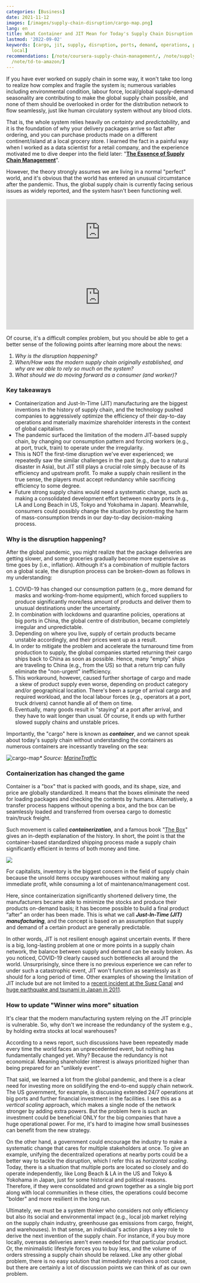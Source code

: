 ```yaml
---
categories: [Business]
date: 2021-11-12
images: [/images/supply-chain-disruption/cargo-map.png]
lang: en
title: What Container and JIT Mean for Today's Supply Chain Disruption
lastmod: '2022-09-02'
keywords: [cargo, jit, supply, disruption, ports, demand, operations, port, china,
  local]
recommendations: [/note/coursera-supply-chain-management/, /note/supply-chain-analytics/,
  /note/td-to-amazon/]
---
```

 
If you have ever worked on supply chain in some way, it won't take too long to realize how complex and fragile the system is; numerous variables including environmental condition, labour force, local/global supply-demand seasonality are contributing to make the global supply chain possible, and none of them should be overlooked in order for the distribution network to flow seamlessly, just like human circulatory system without any blood clots.
 
That is, the whole system relies heavily on *certainty* and *predictability*, and it is the foundation of why your delivery packages arrive so fast after ordering, and you can purchase products made on a different continent/island at a local grocery store. I learned the fact in a painful way when I worked as a data scientist for a retail company, and the experience motivated me to dive deeper into the field later: "[**The Essence of Supply Chain Management**](/note/coursera-supply-chain-management/)".
 
However, the theory strongly assumes we are living in a normal "perfect" world, and it's obvious that the world has entered an unusual circumstance after the pandemic. Thus, the global supply chain is currently facing serious issues as widely reported, and the system hasn't been functioning well.
 
<iframe allow="autoplay *; encrypted-media *; fullscreen *" frameborder="0" height="175" style="width:100%;max-width:660px;overflow:hidden;background:transparent;" sandbox="allow-forms allow-popups allow-same-origin allow-scripts allow-storage-access-by-user-activation allow-top-navigation-by-user-activation" src="https://embed.podcasts.apple.com/us/podcast/americas-broken-supply-chain/id1444873564?i=1000539107181"></iframe>
 
<iframe allow="autoplay *; encrypted-media *; fullscreen *" frameborder="0" height="175" style="width:100%;max-width:660px;overflow:hidden;background:transparent;" sandbox="allow-forms allow-popups allow-same-origin allow-scripts allow-storage-access-by-user-activation allow-top-navigation-by-user-activation" src="https://embed.podcasts.apple.com/us/podcast/the-great-supply-chain-disruption/id1200361736?i=1000538674354"></iframe>
 
Of course, it's a difficult complex problem, but you should be able to get a better sense of the following points after learning more about the news:
 
1. *Why is the disruption happening?*
2. *When/How was the modern supply chain originally established, and why are we able to rely so much on the system?*
3. *What should we do moving forward as a consumer (and worker)?*
 
### Key takeaways
 
- Containerization and Just-In-Time (JIT) manufacturing are the biggest inventions in the history of supply chain, and the technology pushed companies to aggressively optimize the efficiency of their day-to-day operations and materially maximize shareholder interests in the context of global capitalism.
- The pandemic surfaced the limitation of the modern JIT-based supply chain, by changing our consumption pattern and forcing workers (e.g., at port, truck, train) to operate under the irregularity.
- This is NOT the first-time disruption we've ever experienced; we repeatedly saw the similar challenges in the past (e.g., due to a natural disaster in Asia), but JIT still plays a crucial role simply because of its efficiency and upstream profit. To make a supply chain resilient in the true sense, the players must accept redundancy while sacrificing efficiency to some degree.
- Future strong supply chains would need a systematic change, such as making a consolidated development effort between nearby ports (e.g., LA and Long Beach in US, Tokyo and Yokohama in Japan). Meanwhile, consumers could possibly change the situation by protesting the harm of mass-consumption trends in our day-to-day decision-making process.
 
### Why is the disruption happening?
 
After the global pandemic, you might realize that the package deliveries are getting slower, and some groceries gradually become more expensive as time goes by (i.e., inflation). Although it's a combination of multiple factors on a global scale, the disruption process can be broken-down as follows in my understanding:
 
1. COVID-19 has changed our consumption pattern (e.g., more demand for masks and working-from-home equipment), which forced suppliers to produce significantly more/less amount of products and deliver them to unusual destinations under the uncertainty.
2. In combination with lockdowns and quarantine policies, operations at big ports in China, the global centre of distribution, became completely irregular and unpredictable.
3. Depending on where you live, supply of certain products became unstable accordingly, and their prices went up as a result.
4. In order to mitigate the problem and accelerate the turnaround time from production to supply, the global companies started returning their cargo ships back to China as soon as possible. Hence, many "empty" ships are traveling to China (e.g., from the US) so that a return trip can fully eliminate the "non-urgent" inefficiency.
5. This workaround, however, caused further shortage of cargo and made a skew of product supply even worse, depending on product category and/or geographical location. There's been a surge of arrival cargo and required workload, and the local labour forces (e.g., operators at a port, truck drivers) cannot handle all of them on time.
6. Eventually, many goods result in "staying" at a port after arrival, and they have to wait longer than usual. Of course, it ends up with further slowed supply chains and unstable prices.
 
Importantly, the "cargo" here is known as ***container***, and we cannot speak about today's supply chain without understanding the containers as numerous containers are incessantly traveling on the sea:
 
![cargo-map](/images/supply-chain-disruption/cargo-map.png)_\* Source: [MarineTraffic](https://www.marinetraffic.com/)_
 
### Containerization has changed the game
 
Container is a "box" that is packed with goods, and its shape, size, and price are globally standardized. It means that the boxes eliminate the need for loading packages and checking the contents by humans. Alternatively, a transfer process happens without opening a box, and the box can be seamlessly loaded and transferred from oversea cargo to domestic train/truck freight.
 
Such movement is called ***containerization***, and a famous book "[The Box](https://amzn.to/3n4wz1J)" gives an in-depth explanation of the history. In short, the point is that the container-based standardized shipping process made a supply chain significantly efficient in terms of both money and time.
 
<a href="https://www.amazon.co.jp/Box-Shipping-Container-Smaller-Economy/dp/0691170819?pd_rd_i=0691170819&psc=1&linkCode=li2&tag=takuti-22&linkId=b8357e20f93bfcbe94db9c43c33a7cab&language=en_US&ref_=as_li_ss_il" target="_blank"><img border="0" src="//ws-fe.amazon-adsystem.com/widgets/q?_encoding=UTF8&ASIN=0691170819&Format=_SL160_&ID=AsinImage&MarketPlace=JP&ServiceVersion=20070822&WS=1&tag=takuti-22&language=en_US" ></a><img src="https://ir-jp.amazon-adsystem.com/e/ir?t=takuti-22&language=en_US&l=li2&o=9&a=0691170819" width="1" height="1" border="0" alt="" style="border:none !important; margin:0px !important;" />
 
For capitalists, inventory is the biggest concern in the field of supply chain because the unsold items occupy warehouses without making any immediate profit, while consuming a lot of maintenance/management cost.
 
Here, since containerization significantly shortened delivery time, the manufacturers became able to minimize the stocks and produce their products on-demand basis; it has become possible to build a final product “after” an order has been made. This is what we call ***Just-In-Time (JIT) manufacturing***, and the concept is based on an assumption that supply and demand of a certain product are generally predictable.
 
In other words, JIT is not resilient enough against uncertain events. If there is a big, long-lasting problem at one or more points in a supply chain network, the balance between supply and demand can be easily broken. As you noticed, COVID-19 clearly caused such bottlenecks all around the world. Unsurprisingly, since there is no previous experience we can refer to under such a catastrophic event, JIT won't function as seamlessly as it should for a long period of time. Other examples of showing the limitation of JIT include but are not limited to a [recent incident at the Suez Canal](https://www.cnbc.com/2021/03/29/suez-canal-is-moving-but-the-supply-chain-impact-could-last-months.html) and [huge earthquake and tsunami in Japan in 2011](https://www.nytimes.com/2011/03/20/business/20supply.html).
 
### How to update "Winner wins more" situation
 
It's clear that the modern manufacturing system relying on the JIT principle is vulnerable. So, why don't we increase the redundancy of the system e.g., by holding extra stocks at local warehouses?
 
According to a news report, such discussions have been repeatedly made every time the world faces an unprecedented event, but nothing has fundamentally changed yet. Why? Because the redundancy is not economical. Meaning shareholder interest is always prioritized higher than being prepared for an "unlikely event".
 
That said, we learned a lot from the global pandemic, and there is a clear need for investing more on solidifying the end-to-end supply chain network. The US government, for example, is discussing extended 24/7 operations at big ports and further financial investment in the facilities. I see this as a *vertical scaling* approach, which makes a single node of the network stronger by adding extra powers. But the problem here is such an investment could be beneficial ONLY for the big companies that have a huge operational power. For me, it's hard to imagine how small businesses can benefit from the new strategy.
 
On the other hand, a government could encourage the industry to make a systematic change that cares for multiple stakeholders at once. To give an example, unifying the decentralized operations at nearby ports could be a better way to tackle the disruption, which I refer this as *horizontal scaling*. Today, there is a situation that multiple ports are located so closely and do operate independently, like Long Beach & LA in the US and Tokyo & Yokohama in Japan, just for some historical and political reasons. Therefore, if they were consolidated and grown together as a single big port along with local communities in these cities, the operations could become "bolder" and more resilient in the long run.
 
Ultimately, we must be a system thinker who considers not only efficiency but also its social and environmental impact (e.g., local job market relying on the supply chain industry, greenhouse gas emissions from cargo, freight, and warehouses). In that sense, an individual's action plays a key role to derive the next invention of the supply chain. For instance, if you buy more locally, overseas deliveries aren't even needed for that particular product. Or, the minimalistic lifestyle forces you to buy less, and the volume of orders stressing a supply chain should be relaxed. Like any other global problem, there is no easy solution that immediately resolves a root cause, but there are certainly a lot of discussion points we can think of as our own problem.
 